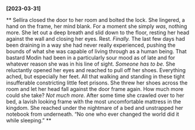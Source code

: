 **[2023-03-31]**

** 
Sellira closed the door to her room and bolted the lock. She lingered, a hand on the frame, her mind blank. For a moment she simply *was*, nothing more. She let out a deep breath and slid down to the floor, resting her head against the wall and closing her eyes. Rest. *Finally.* 
The last few days had been draining in a way she had never really experienced, pushing the bounds of what she was capable of living through as a human being. That bastard Modin had been in a particularly sour mood as of late and for whatever reason she was in his line of sight. *Someone has to be.*
She reluctantly opened her eyes and reached to pull off her shoes. Everything ached, but especially her feet. All that walking and standing in these tight insufferable constricting little feet prisons. She threw her shoes across the room and let her head fall against the door frame again. How much more could she take? 
*Not much more.*
After some time she crawled over to her bed, a lavish looking frame with the most uncomfortable mattress in the kingdom. She reached under the nightmare of a bed and unstrapped her notebook from underneath.
“No one who ever changed the world did it while sleeping.”
**